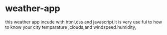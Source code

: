 # weather-app
this weather app incude with html,css and javascript.it is very use ful to how to know your city temparature ,clouds,and windspeed.humidity,
